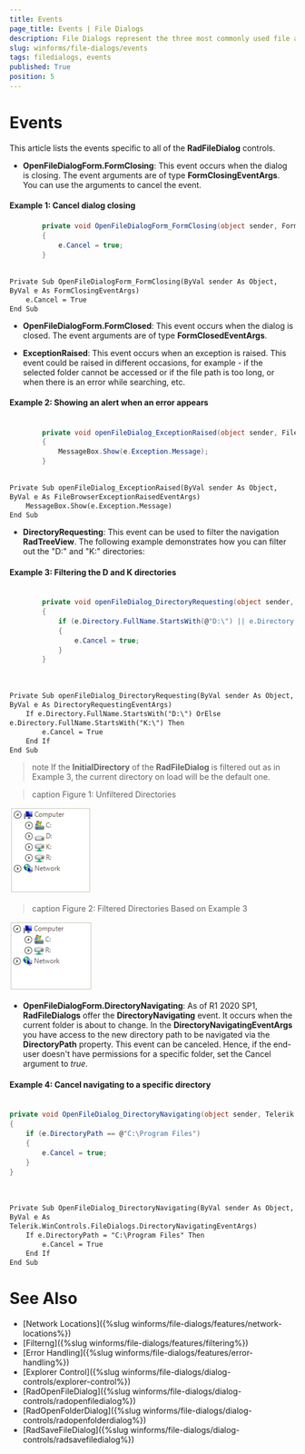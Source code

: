 ```yaml
---
title: Events
page_title: Events | File Dialogs
description: File Dialogs represent the three most commonly used file and folder manipulation dialogs
slug: winforms/file-dialogs/events
tags: filedialogs, events
published: True
position: 5 
---
```


# Events

This article lists the events specific to all of the **RadFileDialog** controls.

* **OpenFileDialogForm.FormClosing**: This event occurs when the dialog is closing. The event arguments are of type **FormClosingEventArgs**. You can use the arguments to cancel the event.

####  Example 1: Cancel dialog closing

````C#
        private void OpenFileDialogForm_FormClosing(object sender, FormClosingEventArgs e)
        {
            e.Cancel = true;
        }


````
````VB.NET

Private Sub OpenFileDialogForm_FormClosing(ByVal sender As Object, ByVal e As FormClosingEventArgs)
    e.Cancel = True
End Sub

````

* **OpenFileDialogForm.FormClosed**: This event occurs when the dialog is closed. The event arguments are of type **FormClosedEventArgs**.

* **ExceptionRaised**: This event occurs when an exception is raised. This event could be raised in different occasions, for example - if the selected folder cannot be accessed or if the file path is too long, or when there is an error while searching, etc.

####  Example 2: Showing an alert when an error appears

````C#

        private void openFileDialog_ExceptionRaised(object sender, FileBrowserExceptionRaisedEventArgs e)
        {
            MessageBox.Show(e.Exception.Message);
        }

````
````VB.NET

Private Sub openFileDialog_ExceptionRaised(ByVal sender As Object, ByVal e As FileBrowserExceptionRaisedEventArgs)
    MessageBox.Show(e.Exception.Message)
End Sub

````

* **DirectoryRequesting**: This event can be used to filter the navigation **RadTreeView**. The following example demonstrates how you can filter out the "D:\" and "K:\" directories:

####  Example 3: Filtering the D and K directories

````C#

        private void openFileDialog_DirectoryRequesting(object sender, DirectoryRequestingEventArgs e)
        {
            if (e.Directory.FullName.StartsWith(@"D:\") || e.Directory.FullName.StartsWith(@"K:\"))
            {
                e.Cancel = true;
            }
        }
           
````
````VB.NET

Private Sub openFileDialog_DirectoryRequesting(ByVal sender As Object, ByVal e As DirectoryRequestingEventArgs)
    If e.Directory.FullName.StartsWith("D:\") OrElse e.Directory.FullName.StartsWith("K:\") Then
        e.Cancel = True
    End If
End Sub

````

>note If the **InitialDirectory** of the **RadFileDialog** is filtered out as in Example 3, the current directory on load will be the default one.
>

>caption Figure 1:  Unfiltered Directories

![winforms/file-dialogs-eventss 001](images/file-dialogs-events001.png) 

>caption Figure 2: Filtered Directories Based on Example 3  

![winforms/file-dialogs-eventss 002](images/file-dialogs-events002.png) 

* **OpenFileDialogForm.DirectoryNavigating**: As of R1 2020 SP1, **RadFileDialogs** offer the **DirectoryNavigating** event. It occurs when the current folder is about to change. In the **DirectoryNavigatingEventArgs** you have access to the new directory path to be navigated via the **DirectoryPath** property. This event can be canceled. Hence, if the end-user doesn't have permissions for a specific folder, set the Cancel argument to *true*.

####  Example 4: Cancel navigating to a specific directory

````C#

private void OpenFileDialog_DirectoryNavigating(object sender, Telerik.WinControls.FileDialogs.DirectoryNavigatingEventArgs e)
{
    if (e.DirectoryPath == @"C:\Program Files")
    {
        e.Cancel = true;
    }
}       
           
````
````VB.NET

Private Sub OpenFileDialog_DirectoryNavigating(ByVal sender As Object, ByVal e As Telerik.WinControls.FileDialogs.DirectoryNavigatingEventArgs)
    If e.DirectoryPath = "C:\Program Files" Then
        e.Cancel = True
    End If
End Sub

````

# See Also

* [Network Locations]({%slug winforms/file-dialogs/features/network-locations%})
* [Filterng]({%slug winforms/file-dialogs/features/filtering%}) 
* [Error Handling]({%slug winforms/file-dialogs/features/error-handling%})
* [Explorer Control]({%slug winforms/file-dialogs/dialog-controls/explorer-control%})
* [RadOpenFileDialog]({%slug winforms/file-dialogs/dialog-controls/radopenfiledialog%})
* [RadOpenFolderDialog]({%slug winforms/file-dialogs/dialog-controls/radopenfolderdialog%})
* [RadSaveFileDialog]({%slug winforms/file-dialogs/dialog-controls/radsavefiledialog%})